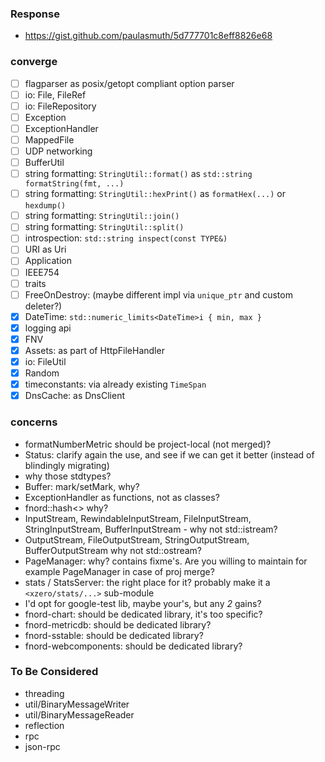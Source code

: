  
### Response

- https://gist.github.com/paulasmuth/5d777701c8eff8826e68

### converge

- [ ] flagparser as posix/getopt compliant option parser
- [ ] io: File, FileRef
- [ ] io: FileRepository
- [ ] Exception
- [ ] ExceptionHandler
- [ ] MappedFile
- [ ] UDP networking
- [ ] BufferUtil
- [ ] string formatting: `StringUtil::format()` as `std::string formatString(fmt, ...)`
- [ ] string formatting: `StringUtil::hexPrint()` as `formatHex(...)` or `hexdump()`
- [ ] string formatting: `StringUtil::join()`
- [ ] string formatting: `StringUtil::split()`
- [ ] introspection: `std::string inspect(const TYPE&)`
- [ ] URI as Uri
- [ ] Application
- [ ] IEEE754
- [ ] traits
- [ ] FreeOnDestroy: (maybe different impl via `unique_ptr` and custom deleter?)
- [x] DateTime: `std::numeric_limits<DateTime>i { min, max }`
- [x] logging api
- [x] FNV
- [x] Assets: as part of HttpFileHandler
- [x] io: FileUtil
- [x] Random
- [x] timeconstants: via already existing `TimeSpan`
- [x] DnsCache: as DnsClient

### concerns

- formatNumberMetric should be project-local (not merged)?
- Status: clarify again the use, and see if we can get it better (instead of
    blindingly migrating)
- why those stdtypes?
- Buffer: mark/setMark, why?
- ExceptionHandler as functions, not as classes?
- fnord::hash<> why?
- InputStream, RewindableInputStream, FileInputStream, StringInputStream,
  BufferInputStream - why not std::istream?
- OutputStream, FileOutputStream, StringOutputStream, BufferOutputStream
  why not std::ostream?
- PageManager: why? contains fixme's.
  Are you willing to maintain for example PageManager in case of proj merge?
- stats / StatsServer: the right place for it?
  probably make it a `<xzero/stats/...>` sub-module
- I'd opt for google-test lib, maybe your's, but any *2* gains?
- fnord-chart: should be dedicated library, it's too specific?
- fnord-metricdb: should be dedicated library?
- fnord-sstable: should be dedicated library?
- fnord-webcomponents: should be dedicated library?

### To Be Considered

- threading
- util/BinaryMessageWriter
- util/BinaryMessageReader
- reflection
- rpc
- json-rpc


